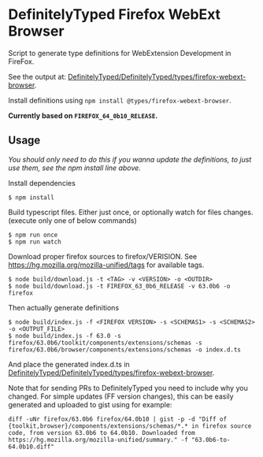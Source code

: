 # DefinitelyTyped Firefox WebExt Browser

Script to generate type definitions for WebExtension Development in FireFox.

See the output at: [DefinitelyTyped/DefinitelyTyped/types/firefox-webext-browser](https://github.com/DefinitelyTyped/DefinitelyTyped/tree/master/types/firefox-webext-browser).

Install definitions using `npm install @types/firefox-webext-browser`.

**Currently based on `FIREFOX_64_0b10_RELEASE`.**

## Usage
*You should only need to do this if you wanna update the definitions, to just use them, see the npm install line above.*

Install dependencies
```console
$ npm install
```

Build typescript files. Either just once, or optionally watch for files changes. (execute only one of below commands)
```console
$ npm run once
$ npm run watch
```

Download proper firefox sources to firefox/VERISION.
See https://hg.mozilla.org/mozilla-unified/tags for available tags.
```console
$ node build/download.js -t <TAG> -v <VERSION> -o <OUTDIR>
$ node build/download.js -t FIREFOX_63_0b6_RELEASE -v 63.0b6 -o firefox
```

Then actually generate definitions
```console
$ node build/index.js -f <FIREFOX VERSION> -s <SCHEMAS1> -s <SCHEMAS2> -o <OUTPUT_FILE>
$ node build/index.js -f 63.0 -s firefox/63.0b6/toolkit/components/extensions/schemas -s firefox/63.0b6/browser/components/extensions/schemas -o index.d.ts
```

And place the generated index.d.ts in [DefinitelyTyped/DefinitelyTyped/types/firefox-webext-browser](https://github.com/DefinitelyTyped/DefinitelyTyped/tree/master/types/firefox-webext-browser).

Note that for sending PRs to DefinitelyTyped you need to include why you changed. For simple updates (FF version 
changes), this can be easily generated and uploaded to gist using for example:
```console
diff -uNr firefox/63.0b6 firefox/64.0b10 | gist -p -d "Diff of {toolkit,browser}/components/extensions/schemas/*.* in firefox source code, from version 63.0b6 to 64.0b10. Downloaded from https://hg.mozilla.org/mozilla-unified/summary." -f "63.0b6-to-64.0b10.diff"
```
